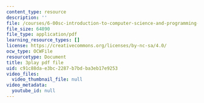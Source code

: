 ```yaml
---
content_type: resource
description: ''
file: /courses/6-00sc-introduction-to-computer-science-and-programming-spring-2011/c91c88dae3bc2287b7bdba3eb17e9253_7BpomdjZ_Os.pdf
file_size: 64890
file_type: application/pdf
learning_resource_types: []
license: https://creativecommons.org/licenses/by-nc-sa/4.0/
ocw_type: OCWFile
resourcetype: Document
title: 3play pdf file
uid: c91c88da-e3bc-2287-b7bd-ba3eb17e9253
video_files:
  video_thumbnail_file: null
video_metadata:
  youtube_id: null
---
```

